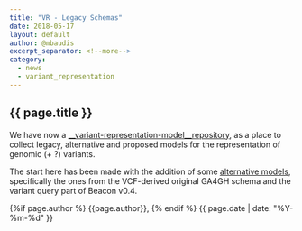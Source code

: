 ```yaml
---
title: "VR - Legacy Schemas"
date: 2018-05-17
layout: default
author: @mbaudis
excerpt_separator: <!--more-->
category:
  - news
  - variant_representation
---
```


## {{ page.title }}

<!--   Please edit the title above.                                 -->
<!--   Please edit the author above.                                -->
<!--   Please edit the category above if not "news".                -->
<!--   You may replace the `{{ page.title }}` above with your text. -->

<!--  CONTENT  -->

We have now a [__variant-representation-model__repository](https://github.com/ga4gh-gks/variant-representation-model/), as a place to collect legacy, alternative and proposed models for the representation of genomic (+ ?) variants.

<!--more-->

The start here has been made with the addition of some [alternative models](https://github.com/ga4gh-gks/variant-representation-model/tree/master/alternative-models), specifically the ones from the VCF-derived original GA4GH schema and the variant query part of Beacon v0.4.

<!-- / CONTENT -->

<div class="pagestamp">
{%if page.author %}
  {{page.author}},
{% endif %}
{{ page.date | date: "%Y-%m-%d" }}
</div>
